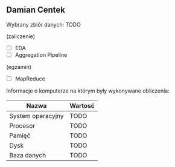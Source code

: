 ## Damian Centek

Wybrany zbiór danych: TODO

(zaliczenie)

- [ ] EDA
- [ ] Aggregation Pipeline

(egzamin)

- [ ] MapReduce

Informacje o komputerze na którym były wykonywane obliczenia:

| Nazwa                 | Wartosć    |
|-----------------------|------------|
| System operacyjny     | TODO |
| Procesor              | TODO |
| Pamięć                | TODO |
| Dysk                  | TODO |
| Baza danych           | TODO |
